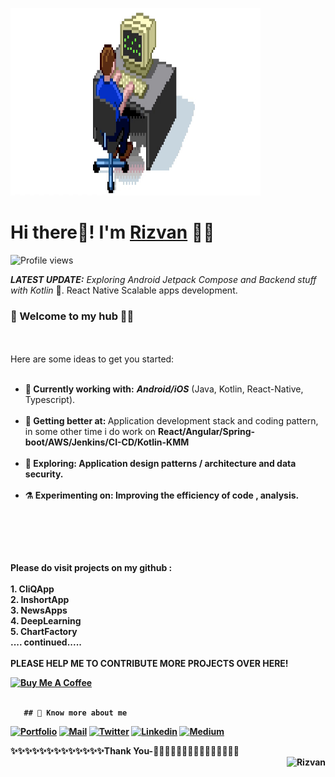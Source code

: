 


<img src="https://raw.githubusercontent.com/scriptype/scriptype/master/scriptype.gif" height=300 width=400/><br/>

# Hi there👋! I'm [Rizvan](https://rizvan.work) 🙋‍♂️

![Profile views](https://gpvc.arturio.dev/llRizvanll)

_**LATEST UPDATE:**_ _Exploring Android Jetpack Compose and Backend stuff with Kotlin_ 🥽. React Native Scalable apps development.

### 🎍 Welcome to my hub 👨‍💻

<br/>


<br/>
Here are some ideas to get you started:
<br/>

<br/>
<ul>
<li>
     <b>🔭 Currently working with:</b>  <b><i>Android/iOS</i></b> (Java, Kotlin, React-Native, Typescript).
   </li>
  <br/>
  <li>
     <b>🌱 Getting better at:  </b>  Application development stack and coding pattern, in some other time i do work on <b>React/Angular/Spring-boot/AWS/Jenkins/CI-CD/Kotlin-KMM<b>
   </li>
    <br/>
  <li>
     <b>🤔 Exploring: </b> Application design patterns / architecture and data security.
   </li>
    <br/>
   <li>
      <b>⚗️ Experimenting on: </b> Improving the efficiency of code , analysis.
   </li>
    <br/>
   
   
</ul>
    <br/>
    <br/>
<!-- <img src="https://github-readme-stats.vercel.app/api/top-langs/?username=llRizvanll&layout=compact" /> -->
    <br/>
    <br/>
    Please do visit projects on my github : <br/><br/>
    1. CliQApp<br/>
    2. InshortApp<br/>
    3. NewsApps<br/>
    4. DeepLearning<br/>
    5. ChartFactory<br/>
    .... continued.....<br/>
    <br/>
    PLEASE HELP ME TO CONTRIBUTE MORE PROJECTS OVER HERE!

<a href="https://www.buymeacoffee.com/rizvanhawaldar" target="_blank"><img src="https://cdn.buymeacoffee.com/buttons/default-black.png" alt="Buy Me A Coffee" width=15% height=15%></a>
<br/><br/>
       
       
       ## 🔗 Know more about me 

[![Portfolio](https://img.shields.io/badge/-Portfolio-black?style=for-the-badge&logo=google-chrome&logoColor=white)](https://rizvan.work/)
[![Mail](https://img.shields.io/badge/-Say%20Hi!-black?style=for-the-badge&logo=gmail)](mailto:hi@rizvan.g.h@gmail.com)
[![Twitter](https://img.shields.io/badge/-Twitter-black?style=for-the-badge&logo=twitter)](https://twitter.com/rizvanhawaldar)
[![Linkedin](https://img.shields.io/badge/-LinkedIn-black?style=for-the-badge&logo=Linkedin)](https://www.linkedin.com/in/rizvanhawaldar/)
[![Medium](https://img.shields.io/badge/-Medium-black?style=for-the-badge&logo=Medium)](https://medium.com/@rizvan)

    
       
<b>✨✨✨✨✨✨✨✨✨✨✨✨✨Thank You-🙏🏼✨✨✨✨✨✨✨✨✨✨✨✨✨</b>
    <br/>
<img align='right' src="https://komarev.com/ghpvc/?username=llRizvanll" alt="Rizvan" />
